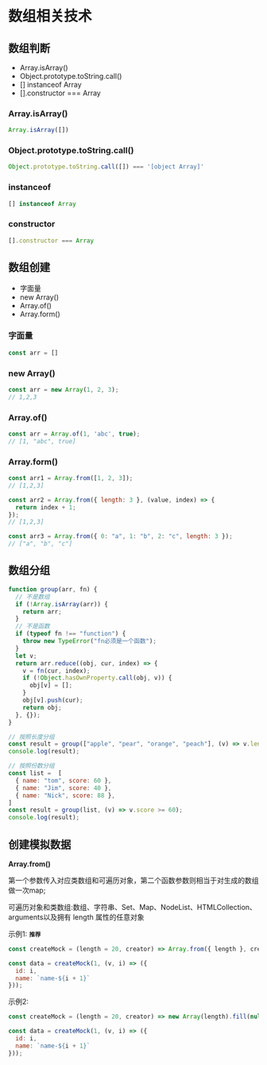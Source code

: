 # 数组相关技术

## 数组判断

- Array.isArray()
- Object.prototype.toString.call()
- [] instanceof Array
- [].constructor === Array

### Array.isArray()

```js
Array.isArray([])
```

### Object.prototype.toString.call()

```js
Object.prototype.toString.call([]) === '[object Array]'
```

### instanceof

```js
[] instanceof Array
```

### constructor

```js
[].constructor === Array
```

## 数组创建

- 字面量
- new Array()
- Array.of()
- Array.form()
  
### 字面量

```js
const arr = []
```

### new Array()

```js
const arr = new Array(1, 2, 3);
// 1,2,3
```

### Array.of()

```js
const arr = Array.of(1, 'abc', true);
// [1, "abc", true]
```

### Array.form()

```js
const arr1 = Array.from([1, 2, 3]); 
// [1,2,3]

const arr2 = Array.from({ length: 3 }, (value, index) => {
  return index + 1;    
}); 
// [1,2,3]

const arr3 = Array.from({ 0: "a", 1: "b", 2: "c", length: 3 }); 
// ["a", "b", "c"]
```

## 数组分组

```js
function group(arr, fn) {
  // 不是数组
  if (!Array.isArray(arr)) {
    return arr;
  }
  // 不是函数
  if (typeof fn !== "function") {
    throw new TypeError("fn必须是一个函数");
  }
  let v;
  return arr.reduce((obj, cur, index) => {
    v = fn(cur, index);
    if (!Object.hasOwnProperty.call(obj, v)) {
      obj[v] = [];
    }
    obj[v].push(cur);
    return obj;
  }, {});
}

// 按照长度分组
const result = group(["apple", "pear", "orange", "peach"], (v) => v.length);
console.log(result);

// 按照份数分组
const list =  [
  { name: "tom", score: 60 },
  { name: "Jim", score: 40 },
  { name: "Nick", score: 88 },
]
const result = group(list, (v) => v.score >= 60);
console.log(result);
```

## 创建模拟数据

**Array.from()**

第一个参数传入对应类数组和可遍历对象，第二个函数参数则相当于对生成的数组做一次map;

可遍历对象和类数组:数组、字符串、Set、Map、NodeList、HTMLCollection、arguments以及拥有 length 属性的任意对象

示例1: **`推荐`**

```js
const createMock = (length = 20, creator) => Array.from({ length }, creator);

const data = createMock(1, (v, i) => ({ 
  id: i,
  name: `name-${i + 1}`
}));
```

示例2:

```js
const createMock = (length = 20, creator) => new Array(length).fill(null).map(creator);

const data = createMock(1, (v, i) => ({ 
  id: i,
  name: `name-${i + 1}`
}));
```

